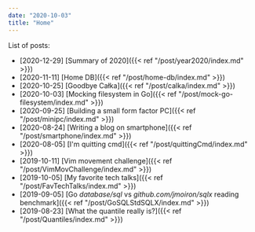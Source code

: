 ```yaml
---
date: "2020-10-03"
title: "Home"
---
```


List of posts:

* [2020-12-29] [Summary of 2020]({{< ref "/post/year2020/index.md" >}})
* [2020-11-11] [Home DB]({{< ref "/post/home-db/index.md" >}})
* [2020-10-25] [Goodbye Całka]({{< ref "/post/calka/index.md" >}})
* [2020-10-03] [Mocking filesystem in Go]({{< ref "/post/mock-go-filesystem/index.md" >}})
* [2020-09-25] [Building a small form factor PC]({{< ref "/post/minipc/index.md" >}})
* [2020-08-24] [Writing a blog on smartphone]({{< ref "/post/smartphone/index.md" >}})
* [2020-08-05] [I'm quitting cmd]({{< ref "/post/quittingCmd/index.md" >}})
* [2019-10-11] [Vim movement challenge]({{< ref "/post/VimMovChallenge/index.md" >}})
* [2019-10-05] [My favorite tech talks]({{< ref "/post/FavTechTalks/index.md" >}})
* [2019-09-05] [Go *database/sql* vs *github.com/jmoiron/sqlx* reading
  benchmark]({{< ref "/post/GoSQLStdSQLX/index.md" >}})
* [2019-08-23] [What the quantile really is?]({{< ref "/post/Quantiles/index.md" >}})
